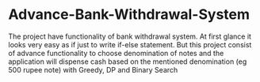 # Advance-Bank-Withdrawal-System
The project have functionality of bank withdrawal system. At first glance it looks very easy as if just to write if-else statement. But this project consist of advance functionality to choose denomination of notes and the application will dispense cash based on the mentioned denomination (eg 500 rupee note) with Greedy, DP and Binary Search
